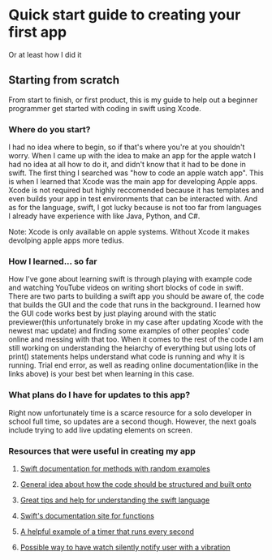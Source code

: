 # Quick start guide to creating your first app
Or at least how I did it

## Starting from scratch
From start to finish, or first product, this is my guide to help out a beginner programmer get started with coding in swift using Xcode.

### Where do you start?
I had no idea where to begin, so if that's where you're at you shouldn't worry. When I came up with the idea to make an app for the apple watch I had no idea at all how to do it, and didn't know that it had to be done in swift. The first thing I searched was "how to code an apple watch app". This is when I learned that Xcode was the main app for developing Apple apps. Xcode is not required but highly reccomended because it has templates and even builds your app in test environments that can be interacted with. And as for the language, swift, I got lucky because is not too far from languages I already have experience with like Java, Python, and C#.

Note: Xcode is only available on apple systems. Without Xcode it makes devolping apple apps more tedius.

### How I learned... so far
How I've gone about learning swift is through playing with example code and watching YouTube videos on writing short blocks of code in swift. There are two parts to building a swift app you should be aware of, the code that builds the GUI and the code that runs in the background. I learned how the GUI code works best by just playing around with the static previewer(this unfortunately broke in my case after updating Xcode with the newest mac update) and finding some examples of other peoples' code online and messing with that too. 
When it comes to the rest of the code I am still working on understanding the heiarchy of everything but using lots of print() statements helps understand what code is running and why it is running. Trial end error, as well as reading online documentation(like in the links above) is your best bet when learning in this case.

### What plans do I have for updates to this app?
Right now unfortunately time is a scarce resource for a solo developer in school full time, so updates are a second though. However, the next goals include trying to add live updating elements on screen.

### Resources that were useful in creating my app
1. <a href="https://docs.swift.org/swift-book/documentation/the-swift-programming-language/methods" target="_blank">Swift documentation for methods with random examples</a>

2. <a href="https://developer.apple.com/tutorials/swiftui-concepts/exploring-the-structure-of-a-swiftui-app" target="_blank">General idea about how the code should be structured and built onto</a>

3. <a href="https://www.hackingwithswift.com" target="_blank">Great tips and help for understanding the swift language</a>

4. <a href="https://docs.swift.org/swift-book/documentation/the-swift-programming-language/functions/" target="_blank">Swift's  documentation site for functions</a>

5. <a href="https://www.hackingwithswift.com/books/ios-swiftui/triggering-events-repeatedly-using-a-timer" target="_blank">A helpful example of a timer that runs every second</a>

6. <a href="https://developer.apple.com/forums/thread/672199" target="_blank">Possible way to have watch silently notify user with a vibration</a>